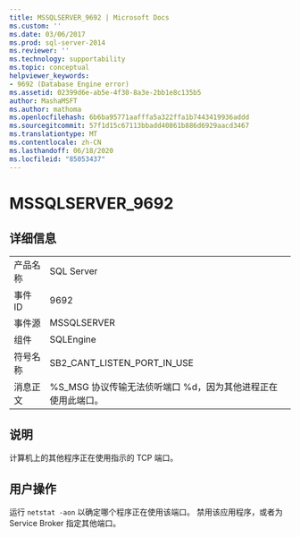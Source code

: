 ```yaml
---
title: MSSQLSERVER_9692 | Microsoft Docs
ms.custom: ''
ms.date: 03/06/2017
ms.prod: sql-server-2014
ms.reviewer: ''
ms.technology: supportability
ms.topic: conceptual
helpviewer_keywords:
- 9692 (Database Engine error)
ms.assetid: 02399d6e-ab5e-4f30-8a3e-2bb1e8c135b5
author: MashaMSFT
ms.author: mathoma
ms.openlocfilehash: 6b6ba95771aafffa5a322ffa1b7443419936addd
ms.sourcegitcommit: 57f1d15c67113bbadd40861b886d6929aacd3467
ms.translationtype: MT
ms.contentlocale: zh-CN
ms.lasthandoff: 06/18/2020
ms.locfileid: "85053437"
---
```

# <a name="mssqlserver_9692"></a>MSSQLSERVER_9692
    
## <a name="details"></a>详细信息  
  
|||  
|-|-|  
|产品名称|SQL Server|  
|事件 ID|9692|  
|事件源|MSSQLSERVER|  
|组件|SQLEngine|  
|符号名称|SB2_CANT_LISTEN_PORT_IN_USE|  
|消息正文|%S_MSG 协议传输无法侦听端口 %d，因为其他进程正在使用此端口。|  
  
## <a name="explanation"></a>说明  
 计算机上的其他程序正在使用指示的 TCP 端口。  
  
## <a name="user-action"></a>用户操作  
 运行 `netstat -aon` 以确定哪个程序正在使用该端口。 禁用该应用程序，或者为 Service Broker 指定其他端口。  
  
  
